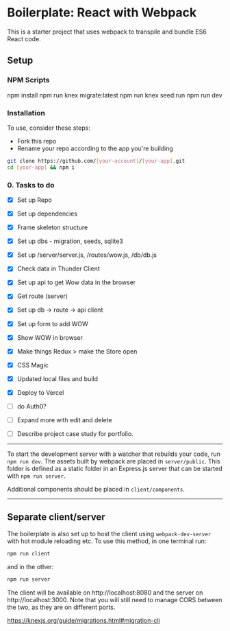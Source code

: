 # Boilerplate: React with Webpack
This is a starter project that uses webpack to transpile and bundle ES6 React code. 

## Setup

### NPM Scripts

npm install
npm run knex migrate:latest
npm run knex seed:run
npm run dev


### Installation
To use, consider these steps:

* Fork this repo
* Rename your repo according to the app you're building

```sh
git clone https://github.com/[your-account]/[your-app].git
cd [your-app] && npm i
```
### 0. Tasks to do
- [x] Set up Repo
- [x] Set up dependencies
- [x] Frame skeleton structure
- [x] Set up dbs - migration, seeds, sqlite3
- [x] Set up /server/server.js, /routes/wow.js, /db/db.js
- [x] Check data in Thunder Client
- [x] Set up api to get Wow data in the browser
- [x] Get route (server)
- [x] Set up db -> route -> api client
- [x] Set up form to add WOW
- [x] Show WOW in browser
- [x] Make things Redux > make the Store open
- [x] CSS Magic
- [x] Updated local files and build
- [x] Deploy to Vercel
- [ ] do Auth0?
- [ ] Expand more with edit and delete
- [ ] Describe project case study for portfolio.


---
To start the development server with a watcher that rebuilds your code, run `npm run dev`. The assets built by webpack are placed in `server/public`. This folder is defined as a static folder in an Express.js server that can be started with `npm run server`.

Additional components should be placed in `client/components`.

---

## Separate client/server

The boilerplate is also set up to host the client using `webpack-dev-server` with hot module reloading etc. To use this method, in one terminal run:
```sh
npm run client
```
and in the other:
```sh
npm run server
```
The client will be available on http://localhost:8080 and the server on http://localhost:3000. Note that you will still need to manage CORS between the two, as they are on different ports.

https://knexjs.org/guide/migrations.html#migration-cli


